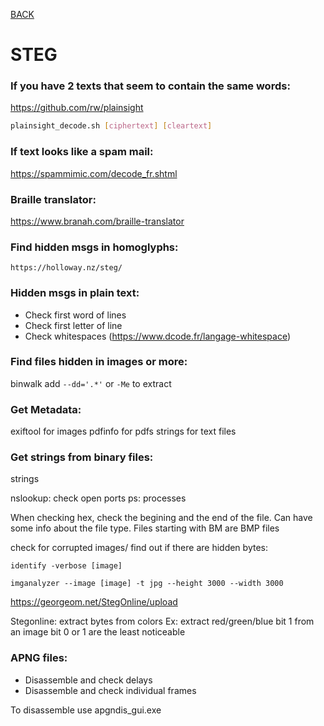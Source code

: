[BACK](../README.md)
# STEG
### If you have 2 texts that seem to contain the same words:

https://github.com/rw/plainsight

```bash
plainsight_decode.sh [ciphertext] [cleartext]
```

### If text looks like a spam mail:

https://spammimic.com/decode_fr.shtml

### Braille translator:

https://www.branah.com/braille-translator

### Find hidden msgs in homoglyphs:

    https://holloway.nz/steg/

### Hidden msgs in plain text:

- Check first word of lines
- Check first letter of line
- Check whitespaces (https://www.dcode.fr/langage-whitespace)

### Find files hidden in images or more:
binwalk
add `--dd='.*'` or `-Me` to extract

### Get Metadata:
exiftool for images
pdfinfo for pdfs
strings for text files

### Get strings from binary files:
strings

nslookup: check open ports
ps: processes

When checking hex, check the begining and the end of the file. Can have some info about the file type.
Files starting with BM are BMP files

check for corrupted images/ find out if there are hidden bytes:

`identify -verbose [image]`

`imganalyzer --image [image] -t jpg --height 3000 --width 3000`

https://georgeom.net/StegOnline/upload

Stegonline: extract bytes from colors
Ex: extract red/green/blue bit 1 from an image
bit 0 or 1 are the least noticeable

### APNG files:

- Disassemble and check delays
- Disassemble and check individual frames

To disassemble use apgndis_gui.exe